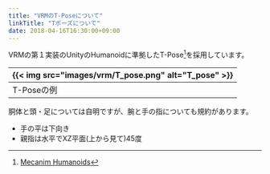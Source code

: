 ```yaml
---
title: "VRMのT-Poseについて"
linkTitle: "Tポーズについて"
date: 2018-04-16T16:30:00+09:00
---
```


VRMの第１実装のUnityのHumanoidに準拠したT-Pose[^tpose]を採用しています。

|{{< img src="images/vrm/T_pose.png" alt="T_pose" >}}|
|-----|
|T-Poseの例|

胴体と頭・足については自明ですが、腕と手の指についても規約があります。

* 手の平は下向き
* 親指は水平でXZ平面(上から見て)45度

[^tpose]: [Mecanim Humanoids](https://blogs.unity3d.com/jp/2014/05/26/mecanim-humanoids/)
